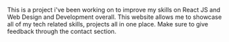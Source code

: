 This is a project i've been working on to improve my skills on React JS and Web Design and Development overall. This website allows me to showcase all of my tech related skills, projects all in one place. Make sure to give feedback through the contact section.
